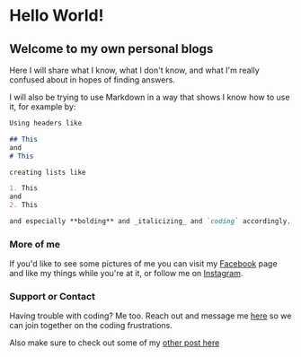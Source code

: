 # Hello World!

## Welcome to my own personal blogs

Here I will share what I know, what I don't know, and what I'm really confused about in hopes of finding answers.

I will also be trying to use Markdown in a way that shows I know how to use it, for example by:

```markdown
Using headers like

## This
and
# This

creating lists like

1. This
and
2. This

and especially **bolding** and _italicizing_ and `coding` accordingly.
```

### More of me

If you'd like to see some pictures of me you can visit my [Facebook](https://www.facebook.com/jonathan.mosesman) page and like my things while you're at it, or follow me on [Instagram](https://www.instagram.com/manofmoses/).

### Support or Contact

Having trouble with coding? Me too. Reach out and message me [here](https://www.facebook.com/jonathan.mosesman) so we can join together on the coding frustrations.

Also make sure to check out some of my [other post here](http://jlmosesman.github.io/My-Blog/post.html)
